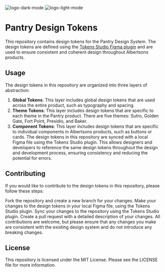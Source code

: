 ![logo-dark-mode](https://user-images.githubusercontent.com/37253884/220417292-c70f1c7e-7b7c-401c-ad02-a57a10355216.svg#gh-dark-mode-only)
![logo-light-mode](https://user-images.githubusercontent.com/37253884/220417532-ceb1167b-744c-4295-89d2-4a392e936a39.svg#gh-light-mode-only)



# Pantry Design Tokens
This repository contains design tokens for the Pantry Design System. The design tokens are defined using the [Tokens Studio Figma plugin](https://www.figma.com/community/plugin/843461159747178978/Tokens-Studio-for-Figma-(Figma-Tokens)) and are used to ensure consistent and coherent design throughout Albertsons products.

## Usage
The design tokens in this repository are organized into three layers of abstraction:

1. **Global Tokens**: This layer includes global design tokens that are used across the entire product, such as typography and spacing.
2. **Theme Tokens**: This layer includes design tokens that are specific to each theme in the Pantry product. There are five themes: Sutro, Golden Gate, Fort Point, Presidio, and Baker.
3. **Component Tokens**: This layer includes design tokens that are specific to individual components in Albertsons products, such as buttons or cards.
The design tokens in this repository are synced with a local Figma file using the Tokens Studio plugin. This allows designers and developers to reference the same design tokens throughout the design and development process, ensuring consistency and reducing the potential for errors.

## Contributing
If you would like to contribute to the design tokens in this repository, please follow these steps:

Fork the repository and create a new branch for your changes.
Make your changes to the design tokens in your local Figma file, using the Tokens Studio plugin.
Sync your changes to the repository using the Tokens Studio plugin.
Create a pull request with a detailed description of your changes.
All contributions are welcome, but please ensure that any changes you make are consistent with the existing design system and do not introduce any breaking changes.

## License
This repository is licensed under the MIT License. Please see the LICENSE file for more information.
